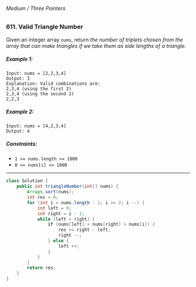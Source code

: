 ###### Medium / Three Pointers

### 611. Valid Triangle Number

Given an integer array `nums`, return _the number of triplets chosen from the array that can make triangles if we take them as side lengths of a triangle_.

 

##### Example 1:
```
Input: nums = [2,2,3,4]
Output: 3
Explanation: Valid combinations are: 
2,3,4 (using the first 2)
2,3,4 (using the second 2)
2,2,3
```
##### Example 2:
```
Input: nums = [4,2,3,4]
Output: 4
``` 

##### Constraints:

- `1 <= nums.length <= 1000`
- `0 <= nums[i] <= 1000`

***

```java
class Solution {
    public int triangleNumber(int[] nums) {
        Arrays.sort(nums);
        int res = 0;
        for (int i = nums.length - 1; i >= 2; i --) {
            int left = 0;
            int right = i - 1;
            while (left < right) {
                if (nums[left] + nums[right] > nums[i]) {
                    res += right - left;
                    right --;
                } else {
                    left ++;
                }
            }
        }
        return res;
    }
}
```
